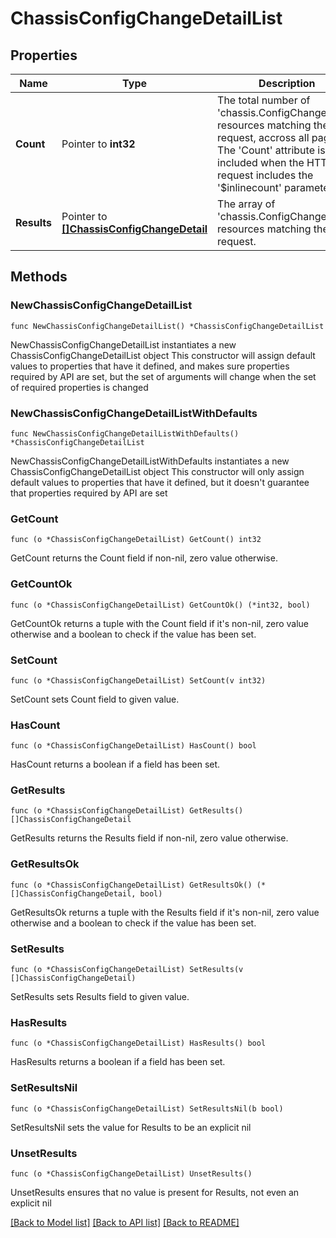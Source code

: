 # ChassisConfigChangeDetailList

## Properties

Name | Type | Description | Notes
------------ | ------------- | ------------- | -------------
**Count** | Pointer to **int32** | The total number of &#39;chassis.ConfigChangeDetail&#39; resources matching the request, accross all pages. The &#39;Count&#39; attribute is included when the HTTP GET request includes the &#39;$inlinecount&#39; parameter. | [optional] 
**Results** | Pointer to [**[]ChassisConfigChangeDetail**](ChassisConfigChangeDetail.md) | The array of &#39;chassis.ConfigChangeDetail&#39; resources matching the request. | [optional] 

## Methods

### NewChassisConfigChangeDetailList

`func NewChassisConfigChangeDetailList() *ChassisConfigChangeDetailList`

NewChassisConfigChangeDetailList instantiates a new ChassisConfigChangeDetailList object
This constructor will assign default values to properties that have it defined,
and makes sure properties required by API are set, but the set of arguments
will change when the set of required properties is changed

### NewChassisConfigChangeDetailListWithDefaults

`func NewChassisConfigChangeDetailListWithDefaults() *ChassisConfigChangeDetailList`

NewChassisConfigChangeDetailListWithDefaults instantiates a new ChassisConfigChangeDetailList object
This constructor will only assign default values to properties that have it defined,
but it doesn't guarantee that properties required by API are set

### GetCount

`func (o *ChassisConfigChangeDetailList) GetCount() int32`

GetCount returns the Count field if non-nil, zero value otherwise.

### GetCountOk

`func (o *ChassisConfigChangeDetailList) GetCountOk() (*int32, bool)`

GetCountOk returns a tuple with the Count field if it's non-nil, zero value otherwise
and a boolean to check if the value has been set.

### SetCount

`func (o *ChassisConfigChangeDetailList) SetCount(v int32)`

SetCount sets Count field to given value.

### HasCount

`func (o *ChassisConfigChangeDetailList) HasCount() bool`

HasCount returns a boolean if a field has been set.

### GetResults

`func (o *ChassisConfigChangeDetailList) GetResults() []ChassisConfigChangeDetail`

GetResults returns the Results field if non-nil, zero value otherwise.

### GetResultsOk

`func (o *ChassisConfigChangeDetailList) GetResultsOk() (*[]ChassisConfigChangeDetail, bool)`

GetResultsOk returns a tuple with the Results field if it's non-nil, zero value otherwise
and a boolean to check if the value has been set.

### SetResults

`func (o *ChassisConfigChangeDetailList) SetResults(v []ChassisConfigChangeDetail)`

SetResults sets Results field to given value.

### HasResults

`func (o *ChassisConfigChangeDetailList) HasResults() bool`

HasResults returns a boolean if a field has been set.

### SetResultsNil

`func (o *ChassisConfigChangeDetailList) SetResultsNil(b bool)`

 SetResultsNil sets the value for Results to be an explicit nil

### UnsetResults
`func (o *ChassisConfigChangeDetailList) UnsetResults()`

UnsetResults ensures that no value is present for Results, not even an explicit nil

[[Back to Model list]](../README.md#documentation-for-models) [[Back to API list]](../README.md#documentation-for-api-endpoints) [[Back to README]](../README.md)


